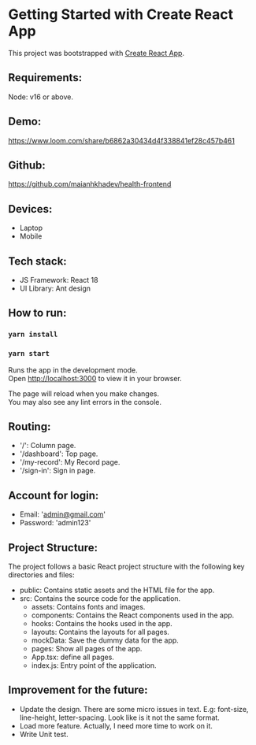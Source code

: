 # Getting Started with Create React App

This project was bootstrapped with [Create React App](https://github.com/facebook/create-react-app).

## Requirements:

Node: v16 or above.

## Demo:

https://www.loom.com/share/b6862a30434d4f338841ef28c457b461

## Github:

https://github.com/maianhkhadev/health-frontend

## Devices:
- Laptop
- Mobile

## Tech stack:

- JS Framework: React 18
- UI Library: Ant design

## How to run:

### `yarn install`

### `yarn start`

Runs the app in the development mode.\
Open [http://localhost:3000](http://localhost:3000) to view it in your browser.

The page will reload when you make changes.\
You may also see any lint errors in the console.

## Routing:
- '/': Column page.
- '/dashboard': Top page.
- '/my-record': My Record page.
- '/sign-in': Sign in page.

## Account for login:
- Email: 'admin@gmail.com'
- Password: 'admin123'

## Project Structure:

The project follows a basic React project structure with the following key directories and files:

- public: Contains static assets and the HTML file for the app.
- src: Contains the source code for the application.
  - assets: Contains fonts and images.
  - components: Contains the React components used in the app.
  - hooks: Contains the hooks used in the app.
  - layouts: Contains the layouts for all pages.
  - mockData: Save the dummy data for the app.
  - pages: Show all pages of the app.
  - App.tsx: define all pages.
  - index.js: Entry point of the application.

## Improvement for the future:

- Update the design. There are some micro issues in text. E.g: font-size, line-height, letter-spacing. Look like is it not the same format.
- Load more feature. Actually, I need more time to work on it.
- Write Unit test.
